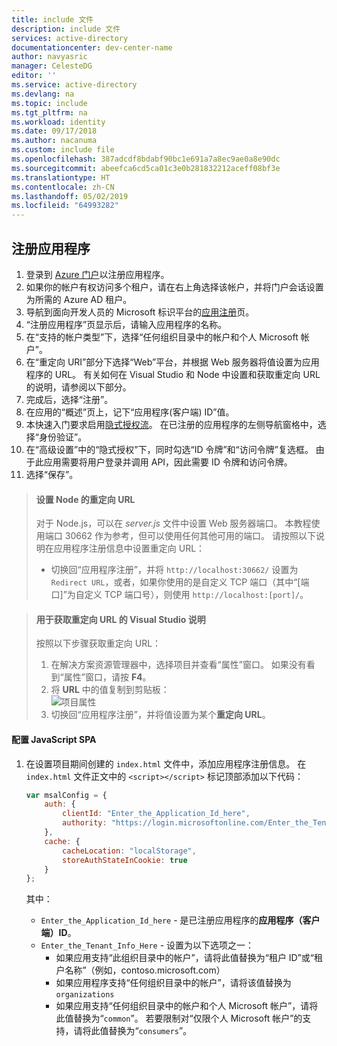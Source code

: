 ```yaml
---
title: include 文件
description: include 文件
services: active-directory
documentationcenter: dev-center-name
author: navyasric
manager: CelesteDG
editor: ''
ms.service: active-directory
ms.devlang: na
ms.topic: include
ms.tgt_pltfrm: na
ms.workload: identity
ms.date: 09/17/2018
ms.author: nacanuma
ms.custom: include file
ms.openlocfilehash: 387adcdf8bdabf90bc1e691a7a8ec9ae0a8e90dc
ms.sourcegitcommit: abeefca6cd5ca01c3e0b281832212aceff08bf3e
ms.translationtype: HT
ms.contentlocale: zh-CN
ms.lasthandoff: 05/02/2019
ms.locfileid: "64993282"
---
```

## <a name="register-your-application"></a>注册应用程序

1. 登录到 [Azure 门户](https://portal.azure.com/)以注册应用程序。
1. 如果你的帐户有权访问多个租户，请在右上角选择该帐户，并将门户会话设置为所需的 Azure AD 租户。
1. 导航到面向开发人员的 Microsoft 标识平台的[应用注册](https://go.microsoft.com/fwlink/?linkid=2083908)页。
1. “注册应用程序”页显示后，请输入应用程序的名称。
1. 在“支持的帐户类型”下，选择“任何组织目录中的帐户和个人 Microsoft 帐户”。
1. 在“重定向 URI”部分下选择“Web”平台，并根据 Web 服务器将值设置为应用程序的 URL。 有关如何在 Visual Studio 和 Node 中设置和获取重定向 URL 的说明，请参阅以下部分。
1. 完成后，选择“注册”。
1. 在应用的“概述”页上，记下“应用程序(客户端) ID”值。
1. 本快速入门要求启用[隐式授权流](../articles/active-directory/develop/v2-oauth2-implicit-grant-flow.md)。 在已注册的应用程序的左侧导航窗格中，选择“身份验证”。
1. 在“高级设置”中的“隐式授权”下，同时勾选“ID 令牌”和“访问令牌”复选框。 由于此应用需要将用户登录并调用 API，因此需要 ID 令牌和访问令牌。
1. 选择“保存”。

> #### <a name="setting-the-redirect-url-for-node"></a>设置 Node 的重定向 URL
> 对于 Node.js，可以在 *server.js* 文件中设置 Web 服务器端口。 本教程使用端口 30662 作为参考，但可以使用任何其他可用的端口。 请按照以下说明在应用程序注册信息中设置重定向 URL：<br/>
> - 切换回“应用程序注册”，并将 `http://localhost:30662/` 设置为 `Redirect URL`，或者，如果你使用的是自定义 TCP 端口（其中“[端口]”为自定义 TCP 端口号），则使用 `http://localhost:[port]/`。

<p>

> #### <a name="visual-studio-instructions-for-obtaining-the-redirect-url"></a>用于获取重定向 URL 的 Visual Studio 说明
> 按照以下步骤获取重定向 URL：
> 1. 在解决方案资源管理器中，选择项目并查看“属性”窗口。 如果没有看到“属性”窗口，请按 **F4**。
> 2. 将 **URL** 中的值复制到剪贴板：<br/> ![项目属性](media/active-directory-develop-guidedsetup-javascriptspa-configure/vs-project-properties-screenshot.png)<br />
> 3. 切换回“应用程序注册”，并将值设置为某个**重定向 URL**。

#### <a name="configure-your-javascript-spa"></a>配置 JavaScript SPA

1. 在设置项目期间创建的 `index.html` 文件中，添加应用程序注册信息。 在 `index.html` 文件正文中的 `<script></script>` 标记顶部添加以下代码：

    ```javascript
    var msalConfig = {
        auth: {
            clientId: "Enter_the_Application_Id_here",
            authority: "https://login.microsoftonline.com/Enter_the_Tenant_Info_Here"
        },
        cache: {
            cacheLocation: "localStorage",
            storeAuthStateInCookie: true
        }
    };
    ```

    其中：
    - `Enter_the_Application_Id_here` - 是已注册应用程序的**应用程序（客户端）ID**。
    - `Enter_the_Tenant_Info_Here` - 设置为以下选项之一：
       - 如果应用支持“此组织目录中的帐户”，请将此值替换为“租户 ID”或“租户名称”（例如，contoso.microsoft.com）
       - 如果应用程序支持“任何组织目录中的帐户”，请将该值替换为 `organizations`
       - 如果应用支持“任何组织目录中的帐户和个人 Microsoft 帐户”，请将此值替换为“`common`”。 若要限制对“仅限个人 Microsoft 帐户”的支持，请将此值替换为“`consumers`”。
